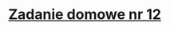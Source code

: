 # [Zadanie domowe nr 12](https://szkolachmury.pl/google-cloud-platform-droga-architekta/tydzien-12-monitoring-with-stackdriver/zadanie-domowe-nr-12/)

